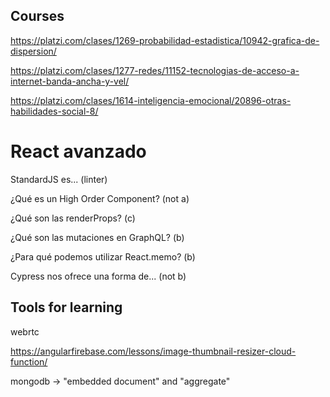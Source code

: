 ## Courses

https://platzi.com/clases/1269-probabilidad-estadistica/10942-grafica-de-dispersion/

https://platzi.com/clases/1277-redes/11152-tecnologias-de-acceso-a-internet-banda-ancha-y-vel/

https://platzi.com/clases/1614-inteligencia-emocional/20896-otras-habilidades-social-8/

# React avanzado

StandardJS es... (linter)

¿Qué es un High Order Component? (not a)

¿Qué son las renderProps? (c)

¿Qué son las mutaciones en GraphQL? (b)

¿Para qué podemos utilizar React.memo? (b)

Cypress nos ofrece una forma de... (not b)

## Tools for learning

webrtc

https://angularfirebase.com/lessons/image-thumbnail-resizer-cloud-function/

mongodb -> "embedded document" and "aggregate"
